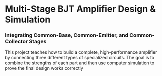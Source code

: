 # Multi-Stage BJT Amplifier Design & Simulation
### Integrating Common-Base, Common-Emitter, and Common-Collector Stages 

This project teaches how to build a complete, high-performance amplifier by connecting three different types of specialized circuits. The goal is to combine the strengths of each part and then use computer simulation to prove the final design works correctly
